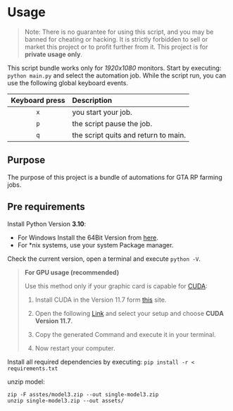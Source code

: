 # Usage #

> Note: There is no guarantee for using this script, and you may be banned for cheating or hacking.
> It is strictly forbidden to sell or market this project or to profit further from it.
> This project is for **private usage only**.

This script bundle works only for *1920x1080* monitors.
Start by executing: `python main.py` and select the automation job.
While the script run, you can use the following global keyboard events.

| Keyboard press | Description                              |
| :---:          | :---                                     |
| `x`            | you start your job.                      |
| `p`            | the script pause the job.                |
| `q`            | the script quits and return to main.     |

## Purpose ##

The purpose of this project is a bundle of automations for GTA RP farming jobs.

## Pre requirements ##

Install Python Version **3.10**:

- For Windows Install the 64Bit Version from [here](https://www.python.org/downloads/release/python-31010/).
- For *nix systems, use your system Package manager.

Check the current version, open a terminal and execute `python -V`.

> **For GPU usage (recommended)**
>
> Use this method only if your graphic card is capable for [CUDA](https://developer.nvidia.com/cuda-gpus#collapse4):
>
> 1. Install CUDA in the Version 11.7 form [this](https://developer.nvidia.com/cuda-11-7-1-download-archive) site.
>
> 2. Open the following [Link](https://pytorch.org/get-started/locally/) and select your setup and choose **CUDA Version 11.7**.
>
> 3. Copy the generated Command and execute it in your terminal.
>
> 4. Now restart your computer.

Install all required dependencies by executing: `pip install -r < requirements.txt`

unzip model:

```
zip -F asstes/model3.zip --out single-model3.zip
unzip single-model3.zip --out assets/
```
